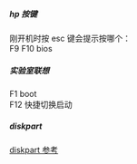 ##### hp 按键
刚开机时按 esc 键会提示按哪个：  
F9 
F10 bios  

##### 实验室联想
F1 boot  
F12 快捷切换启动  

##### diskpart
[diskpart 参考](http://www.beihaiting.com/m/view.php?aid=5127)
